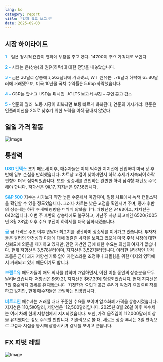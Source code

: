 ```yaml
---
lang: ko
category: report
title: "일과 종료 보고서"
date: 2025-09-03
---
```



<h2>시장 하이라이트</h2>
<strong style="color: #2caef7;">1 - </strong> 일본 정치적 혼란이 엔화에 부담을 주고 있다. 147.90이 주요 가격대로 보인다.

<strong style="color: #2caef7;">2 - </strong> 시티는 은(상승)과 원유(하락)에 대한 전망을 내놓았습니다.


<strong style="color: #2caef7;">3 - </strong> 금은 30달러 상승해 3,563달러에 거래됐고, WTI 원유는 1.78달러 하락해 63.80달러에 거래됐으며, 미국 10년물 국채 수익률은 5.6bp 하락했습니다.

<strong style="color: #2caef7;">4 - </strong> GBP는 앞서고 USD는 뒤처짐; JOLTS 보고서 부진 - 구인 공고 감소

<strong style="color: #2caef7;">5 - </strong> 연준의 월러: 노동 시장이 회복되면 보통 빠르게 회복된다; 연준의 카시카리: 연준은 인플레이션을 2%로 낮추기 위한 노력을 아직 끝내지 않았다




<h2>일일 가격 활동</h2>
<img src="https://markleighedu.github.io/img/Sep-2025/03-Sep-2025/price.jpg" alt="Image"/>

<h2>통찰력</h2>
<strong style="color: #2caef7;">USD 인덱스</strong> 초기 매도세 이후, 매수자들은 이제 익숙한 지지선에 진입하여 미국 장 후반에 일부 손실을 만회했습니다. 차트상 고점이 낮아지면서 하락 추세가 지속되어 하락 편향이 더욱 심화되었습니다. 또한, 상승세를 견인하는 완만한 하락 삼각형 패턴도 주목해야 합니다. 저항선은 98.17, 지지선은 97.56입니다.

<strong style="color: #2caef7;">S&P 500</strong> 지수는 시가보다 약간 높은 수준에서 마감하며, 일봉 차트에서 녹색 캔들스틱을 확인할 수 있을 정도였습니다. 그러나 차트는 낮은 고점을 확인시켜 주며, 종가 후반의 상승세는 하락 추세에 영향을 미치지 않았습니다. 저항선은 6463이고, 지지선은 6424입니다. 이번 주 후반의 상승세에도 불구하고, 지난주 사상 최고치인 6520(2005년 8월 28일) 이후 수요 부진이 하락세를 더욱 심화시켰습니다.

<strong style="color: #2caef7;">금</strong> 금 가격은 주초 이후 연달아 최고치를 경신하며 상승세를 이어가고 있습니다. 투자자들은 달러의 안전성과 미래에 대해 엇갈린 시각을 보이고 있으며 미국 주식 시장에 대한 신뢰도에 의문을 제기하고 있지만, 안전 자산인 금에 대한 수요는 의심의 여지가 없습니다. 현재 저항선은 3,578달러이며, 지지선은 3,527달러입니다. 이러한 일방적인 가격 흐름은 금이 과거 저항선 기록 없이 자연스러운 조정이나 되돌림을 위한 미지의 영역에서 거래되고 있기 때문이기도 합니다.

<strong style="color: #2caef7;">브렌트유</strong> 매도자들이 매도 의사를 밝히며 개입하면서, 이전 이틀 동안의 상승분을 모두 날려버렸습니다. 저항선은 $69.21, 지지선은 $67.39에 형성되었습니다. 현재 지지선은 7월 중순까지 강세를 유지했습니다. 지정학적 요인과 공급 우려가 여전히 요인으로 작용하고 있지만, 현재 매수자들은 관망하는 입장입니다.

<strong style="color: #2caef7;">비트코인</strong> 매수세는 거래일 내내 꾸준한 수요를 보이며 암호화폐 가격을 상승시켰습니다. 지지선은 110,500달러, 저항선은 112,500달러입니다. 2025년 8월 26일 이후 매수세는 여러 차례 현재 저항선에서 지지되었습니다. 또한, 가격 움직임이 112,000달러 이상을 유지했다는 점도 주목할 만합니다. 기술적으로 볼 때, 새로운 상승 추세는 3일 연속으로 고점과 저점을 동시에 상승시키며 강세를 보이고 있습니다.



<h2>FX 피벗 레벨</h2>
<img src="https://markleighedu.github.io/img/Sep-2025/03-Sep-2025/pivot.jpg" alt="Image"/>